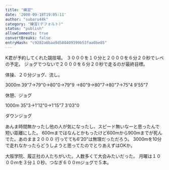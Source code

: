 ```yaml
---
title: "練習"
date: '2008-09-18T19:05:11'
author: "subaru44k"
category: "練習(デフォルト)"
status: "publish"
allowComments: true
convertBreaks: false
entryHash: "c9282a6baa9d508409399b53faa0be85"
---
```

K君が予約してくれた競技場。
３０００を１０分と２０００を６分２０秒でレペの予定。
ジョグでつないで２０００を６分２０秒で走るのが最終目標。

体操、２０分ジョグ、流し。

3000m
39"7→79"0→80"0→79"9
→80"9→80"7→80"7→75"4
9'55"7

休憩、ジョグ

1000m
35"3→1'12"0→1'15"7
3'03"0

ダウンジョグ

あんま時間無かったし他の人が気になったし、スピード無いなーと思ったんで
短い距離にした。
600mまではなんとかもったけど600mから900mまでが死んでた。あのまま２０００
行ってても6'20"は無理だっただろう。
3000mを10分で走れなかったらどうしようと思ってたのでとりあえずはOKか。

大阪学院、履正社の人たちがいた。人数多くて大会みたいだった。
月曜は１０００ｍを３分１０秒、つなぎ６００ｍジョグで５本。
